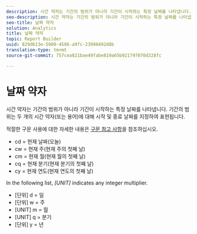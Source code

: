 ```yaml
---
description: 시간 약자는 기간의 범위가 아니라 기간이 시작하는 특정 날짜를 나타냅니다. 기간의 범위는 두 개의 시간 약자(또는 용어)에 대해 시작 및 종료 날짜를 지정하여 표현됩니다.
seo-description: 시간 약자는 기간의 범위가 아니라 기간이 시작하는 특정 날짜를 나타냅니다. 기간의 범위는 두 개의 시간 약자(또는 용어)에 대해 시작 및 종료 날짜를 지정하여 표현됩니다.
seo-title: 날짜 약자
solution: Analytics
title: 날짜 약자
topic: Report Builder
uuid: 829d613e-5900-4586-a9fc-23998492d8b
translation-type: tm+mt
source-git-commit: 757cea821bae49fabe819a65b921797070d328fc

---
```



# 날짜 약자

시간 약자는 기간의 범위가 아니라 기간이 시작하는 특정 날짜를 나타냅니다. 기간의 범위는 두 개의 시간 약자(또는 용어)에 대해 시작 및 종료 날짜를 지정하여 표현됩니다.

적절한 구문 사용에 대한 자세한 내용은 [구문 참고 사항](/help/analyze/report-builder/data-requests/configuring-report-dates/c-customized-date-expressions/examples-of-date-ranges-using-customized-expressions.md#section_555D6563B2D94FA3BDD801DC0B8C289D)을 참조하십시오.

* cd = 현재 날짜(오늘)
* cw = 현재 주(현재 주의 첫째 날)
* cm = 현재 월(현재 월의 첫째 날)
* cq = 현재 분기(현재 분기의 첫째 날)
* cy = 현재 연도(현재 연도의 첫째 날)

In the following list, *[UNIT]* indicates any integer multiplier.

* [단위] d = 일
* [단위] w = 주
* [UNIT] m = 월
* [UNIT] q = 분기
* [단위] y = 년
